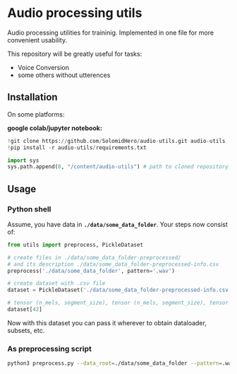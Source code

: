 # Audio processing utils

Audio processing utilities for traininig.
Implemented in one file for more convenient usability.

This repository will be greatly useful for tasks:
- Voice Conversion
- some others without utterences

## Installation

On some platforms:

**google colab/jupyter notebook:**
```python
!git clone https://github.com/SolomidHero/audio-utils.git audio-utils
!pip install -r audio-utils/requirements.txt

import sys
sys.path.append(0, "/content/audio-utils") # path to cloned repository
```

## Usage

### Python shell

Assume, you have data in **`./data/some_data_folder`**. Your steps now consist of:
```python
from utils import preprocess, PickleDataset

# create files in ./data/some_data_folder-preprocessed/
# and its description ./data/some_data_folder-preprocessed-info.csv
preprocess('./data/some_data_folder', pattern='.wav')

# create dataset with .csv file
dataset = PickleDataset('./data/some_data_folder-preprocessed-info.csv', pattern='.wav') # torch API Dataset

# tensor (n_mels, segment_size), tensor (n_mels, segment_size), tensor (n_mels, segment_size)
dataset[42]
```

Now with this dataset you can pass it wherever to obtain dataloader, subsets, etc.

### As preprocessing script

```bash
python3 preprocess.py --data_root=./data/some_data_folder --pattern=.wav --n_jobs=4 --engine=torch
```
